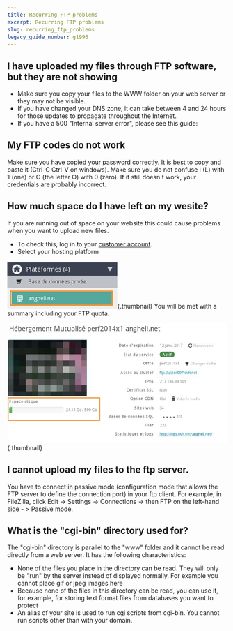 ```yaml
---
title: Recurring FTP problems
excerpt: Recurring FTP problems
slug: recurring_ftp_problems
legacy_guide_number: g1996
---
```



## I have uploaded my files through FTP software, but they are not showing

- Make sure you copy your files to the WWW folder on your web server or they may not be visible.
- If you have changed your DNS zone, it can take between 4 and 24 hours for those updates to propagate throughout the Internet.
- If you have a 500 "Internal server error", please see this guide: []({legacy}1987)




## My FTP codes do not work
Make sure you have copied your password correctly. It is best to copy and paste it (Ctrl-C Ctrl-V on windows).
Make sure you do not confuse l (L) with 1 (one) or O (the letter O) with 0 (zero).
If it still doesn't work, your credentials are probably incorrect.


## How much space do I have left on my wesite?
If you are running out of space on your website this could cause problems when you want to upload new files. 

- To check this, log in to your [customer account](https://www.ovh.com/manager/web/login/).
- Select your hosting platform



![](images/img_3298.jpg){.thumbnail}
You will be met with a summary including your FTP quota.

![](images/img_3299.jpg){.thumbnail}


## I cannot upload my files to the ftp server.
You have to connect in passive mode (configuration mode that allows the FTP server to define the connection port) in your ftp client. For example, in FileZilla, click Edit -> Settings -> Connections -> then FTP on the left-hand side - > Passive mode.


## What is the "cgi-bin" directory used for?
The "cgi-bin" directory is parallel to the "www" folder and it cannot be read directly from a web server. It has the following characteristics:

- None of the files you place in the directory can be read. They will only be "run" by the server instead of displayed normally. For example you cannot place gif or jpeg images here
- Because none of the files in this directory can be read, you can use it, for example, for storing text format files from databases you want to protect
- An alias of your site is used to run cgi scripts from cgi-bin. You cannot run scripts other than with your domain.



